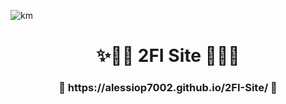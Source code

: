 ![km](https://user-images.githubusercontent.com/55181663/193453424-e6d85fd8-fa4f-49d9-98b2-13ed396d3a6b.png)
<h1 align="center"> ✨🧑‍💻 2FI Site 🧑‍💻✨ </h1>
<h3 align="center"> 🔗 https://alessiop7002.github.io/2FI-Site/ 🔗 </h3>
